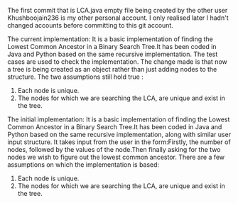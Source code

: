 The first commit that is LCA.java empty file being created by the other user Khushboojain236 is my other personal account. I only realised later I hadn't changed accounts before committing to this git account.

The current implementation:
It is a basic implementation of finding the Lowest Common Ancestor in a Binary Search Tree.It has been coded in Java and Python based on the same recursive implementation. The test cases are used to check the implementation. The change made is that now a tree is being created as an object rather than just adding nodes to the structure. The two assumptions still hold true :
1. Each node is unique. 
2. The nodes for which we are searching the LCA, are unique and exist in the tree. 


The initial implementation:
It is a basic implementation of finding the Lowest Common Ancestor in a Binary Search Tree.It has been coded in Java and Python based on the same recursive implementation, along with similar user input structure. It takes input from the user in the form:Firstly, the number of nodes, followed by the values of the node.Then finally asking for the two nodes we wish to figure out the lowest common ancestor. 
There are a few assumptions on which the implementation is based:
1. Each node is unique. 
2. The nodes for which we are searching the LCA, are unique and exist in the tree. 
